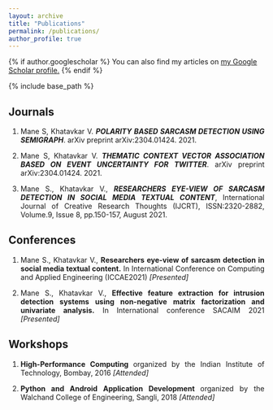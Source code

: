 ```yaml
---
layout: archive
title: "Publications"
permalink: /publications/
author_profile: true
---
```


{% if author.googlescholar %}
  You can also find my articles on <u><a href="{{author.googlescholar}}">my Google Scholar profile</a>.</u>
{% endif %}

{% include base_path %}
<h2>Journals</h2>
  <div>
    <ol type="1">
      <li><p align="justify">
      Mane S, Khatavkar V. <i><strong>POLARITY BASED SARCASM DETECTION USING SEMIGRAPH</strong></i>. arXiv preprint arXiv:2304.01424. 2021.
      <a href="https://arxiv.org/abs/2304.01424"><i class="fas fa-fw fa-link zoom" aria-hidden="true"></i></a>
      </p></li>
    <li><p align="justify">
      Mane S, Khatavkar V. <i><strong>THEMATIC CONTEXT VECTOR ASSOCIATION BASED ON EVENT UNCERTAINTY FOR TWITTER</strong></i>. arXiv preprint arXiv:2304.01424. 2021.
      <a href="https://arxiv.org/abs/2304.01423"><i class="fas fa-fw fa-link zoom" aria-hidden="true"></i></a>
      </p></li>
    <li><p align="justify">
      Mane S., Khatavkar V., <i><strong>RESEARCHERS EYE-VIEW OF SARCASM
      DETECTION IN SOCIAL MEDIA TEXTUAL CONTENT</strong></i>, International Journal of
      Creative Research Thoughts (IJCRT), ISSN:2320-2882, Volume.9, Issue 8,
      pp.150-157, August 2021. 
      <a href="https://arxiv.org/abs/2304.08582"><i class="fas fa-fw fa-link zoom" aria-hidden="true"></i></a>
<!--       <a href="https://arxiv.org/pdf/2304.08582.pdf"><i class="fas fa-fw fa-file-pdf zoom" aria-hidden="true"></i></a> -->
      </p></li>
    </ol>
  </div>
<h2>Conferences</h2>
  <div>
    <ol type="1">
    <li><p align="justify">
      Mane S., Khatavkar V., <strong>Researchers eye-view of sarcasm detection in social media textual content.</strong> In International Conference on Computing and Applied Engineering (ICCAE2021) <i> [Presented]</i> </p> 
    </li>
    <li><p align="justify">
      Mane S., Khatavkar V., <strong>Effective feature extraction for intrusion detection systems using non-negative matrix factorization and univariate analysis.</strong> In International conference SACAIM 2021 <i>[Presented]</i></p> 
       <a href="https://arxiv.org/abs/2304.01166"><i class="fas fa-fw fa-link zoom" aria-hidden="true"></i></a>
    </li>
    </ol>
   </div>
  
<h2>Workshops</h2>
  <div>
    <ol type="1">
    <li><p align="justify">
      <strong> High-Performance Computing </strong> organized by the Indian Institute of Technology, Bombay, 2016 <i>[Attended]</i></p>
    </li>
    <li><p align="justify">
      <strong> Python and Android Application Development </strong> organized by the Walchand College of Engineering, Sangli, 2018 <i>[Attended]</i>
    </p></li>
    </ol> 
  </div>
